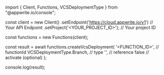 import { Client, Functions, VCSDeploymentType } from "@appwrite.io/console";

const client = new Client()
    .setEndpoint('https://cloud.appwrite.io/v1') // Your API Endpoint
    .setProject('<YOUR_PROJECT_ID>'); // Your project ID

const functions = new Functions(client);

const result = await functions.createVcsDeployment(
    '<FUNCTION_ID>', // functionId
    VCSDeploymentType.Branch, // type
    '<REFERENCE>', // reference
    false // activate (optional)
);

console.log(result);

